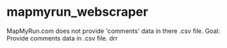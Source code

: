 # mapmyrun_webscraper
MapMyRun.com does not provide 'comments' data in there .csv file. Goal: Provide comments data in .csv file. drr
